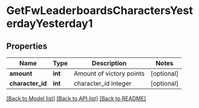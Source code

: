 # GetFwLeaderboardsCharactersYesterdayYesterday1

## Properties
Name | Type | Description | Notes
------------ | ------------- | ------------- | -------------
**amount** | **int** | Amount of victory points | [optional] 
**character_id** | **int** | character_id integer | [optional] 

[[Back to Model list]](../../README.md#documentation-for-models) [[Back to API list]](../../README.md#documentation-for-api-endpoints) [[Back to README]](../../README.md)


